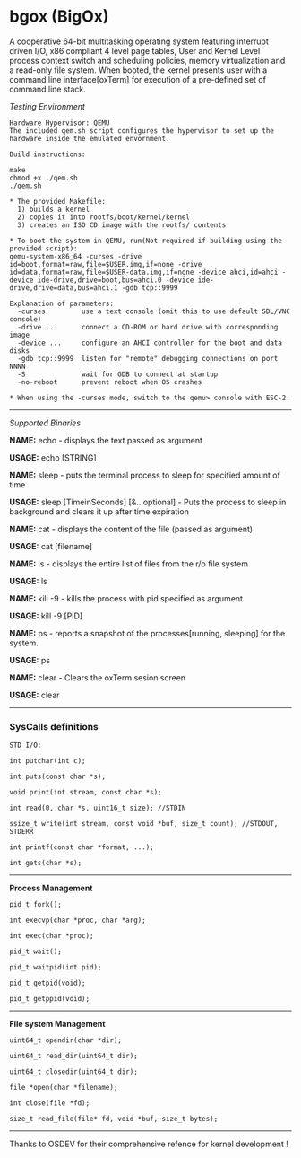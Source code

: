 # bgox (BigOx)
A cooperative 64-bit multitasking operating system featuring interrupt driven I/O, x86 compliant 4 level page tables, User and Kernel Level process context switch and scheduling policies, memory virtualization and a read-only file system. When booted, the kernel presents user with a command line interface[oxTerm] for execution of a pre-defined set of command line stack.


*Testing Environment*

```
Hardware Hypervisor: QEMU
The included qem.sh script configures the hypervisor to set up the hardware inside the emulated envornment.

Build instructions:

make
chmod +x ./qem.sh
./qem.sh

* The provided Makefile:
  1) builds a kernel
  2) copies it into rootfs/boot/kernel/kernel
  3) creates an ISO CD image with the rootfs/ contents

* To boot the system in QEMU, run(Not required if building using the provided script):
qemu-system-x86_64 -curses -drive id=boot,format=raw,file=$USER.img,if=none -drive id=data,format=raw,file=$USER-data.img,if=none -device ahci,id=ahci -device ide-drive,drive=boot,bus=ahci.0 -device ide-drive,drive=data,bus=ahci.1 -gdb tcp::9999

Explanation of parameters:
  -curses         use a text console (omit this to use default SDL/VNC console)
  -drive ...      connect a CD-ROM or hard drive with corresponding image
  -device ...     configure an AHCI controller for the boot and data disks
  -gdb tcp::9999  listen for "remote" debugging connections on port NNNN
  -S              wait for GDB to connect at startup
  -no-reboot      prevent reboot when OS crashes

* When using the -curses mode, switch to the qemu> console with ESC-2.
```

------------------------------------

*Supported Binaries*

**NAME:**
echo - displays the text passed as argument

**USAGE:**
echo [STRING]

**NAME:**
sleep - puts the terminal process to sleep for specified amount of time

**USAGE:**
sleep [TimeinSeconds] [&...optional] - Puts the process to sleep in background and clears it up after time expiration

**NAME:**
cat - displays the content of the file (passed as argument)

**USAGE:**
cat [filename]

**NAME:**
ls - displays the entire list of files from the r/o file system

**USAGE:**
ls

**NAME:**
kill -9 - kills the process with pid specified as argument

**USAGE:**
kill -9 [PID]

**NAME:**
ps - reports a snapshot of the processes[running, sleeping] for the system.

**USAGE:**
ps

**NAME:**
clear - Clears the oxTerm sesion screen

**USAGE:**
clear

------------------------------------

### SysCalls definitions
```
STD I/O:

int putchar(int c); 

int puts(const char *s);

void print(int stream, const char *s);

int read(0, char *s, uint16_t size); //STDIN

ssize_t write(int stream, const void *buf, size_t count); //STDOUT, STDERR

int printf(const char *format, ...);

int gets(char *s);
```
---

**Process Management**
```
pid_t fork();

int execvp(char *proc, char *arg);

int exec(char *proc);

pid_t wait();

pid_t waitpid(int pid);

pid_t getpid(void);

pid_t getppid(void);
```
---

**File system Management**
```
uint64_t opendir(char *dir);

uint64_t read_dir(uint64_t dir);

uint64_t closedir(uint64_t dir);

file *open(char *filename);

int close(file *fd);

size_t read_file(file* fd, void *buf, size_t bytes);

```
---

Thanks to OSDEV for their comprehensive refence for kernel development !
